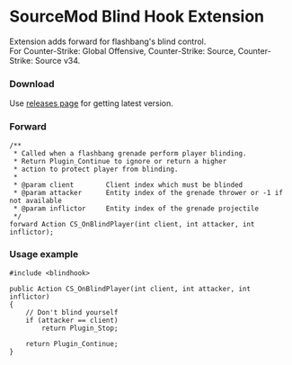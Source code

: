 # SourceMod Blind Hook Extension
Extension adds forward for flashbang's blind control.  
For Counter-Strike: Global Offensive, Counter-Strike: Source, Counter-Strike: Source v34.
### Download
Use [releases page](https://github.com/Kailo97/sm-blindhook/releases) for getting latest version.
### Forward
```
/**
 * Called when a flashbang grenade perform player blinding.
 * Return Plugin_Continue to ignore or return a higher
 * action to protect player from blinding.
 *
 * @param client		Client index which must be blinded
 * @param attacker		Entity index of the grenade thrower or -1 if not available
 * @param inflictor		Entity index of the grenade projectile
 */
forward Action CS_OnBlindPlayer(int client, int attacker, int inflictor);
```
### Usage example
```
#include <blindhook>

public Action CS_OnBlindPlayer(int client, int attacker, int inflictor)
{
    // Don't blind yourself
    if (attacker == client)
        return Plugin_Stop;

    return Plugin_Continue;
}
```

